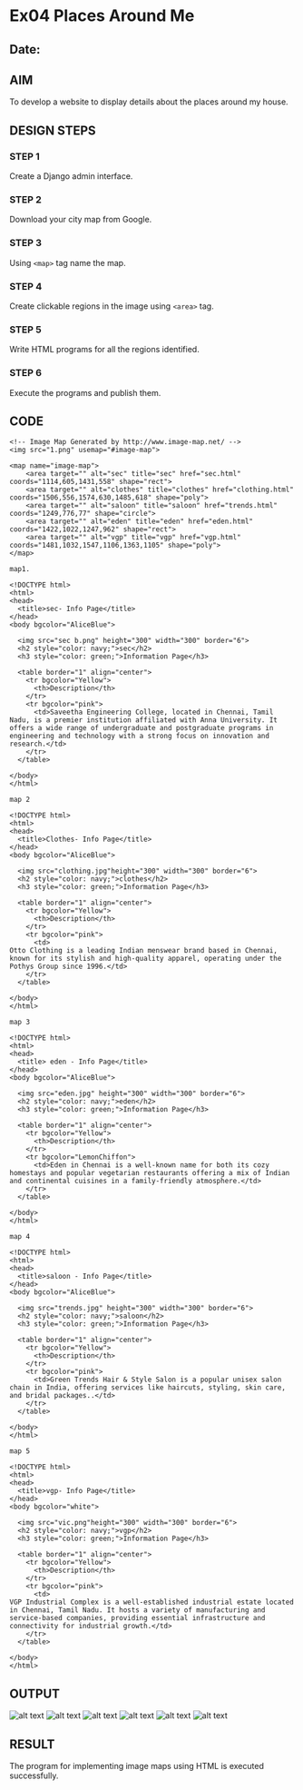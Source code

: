 # Ex04 Places Around Me
## Date: 

## AIM
To develop a website to display details about the places around my house.

## DESIGN STEPS

### STEP 1
Create a Django admin interface.

### STEP 2
Download your city map from Google.

### STEP 3
Using ```<map>``` tag name the map.

### STEP 4
Create clickable regions in the image using ```<area>``` tag.

### STEP 5
Write HTML programs for all the regions identified.

### STEP 6
Execute the programs and publish them.

## CODE
```
<!-- Image Map Generated by http://www.image-map.net/ -->
<img src="1.png" usemap="#image-map">

<map name="image-map">
    <area target="" alt="sec" title="sec" href="sec.html" coords="1114,605,1431,558" shape="rect">
    <area target="" alt="clothes" title="clothes" href="clothing.html" coords="1506,556,1574,630,1485,618" shape="poly">
    <area target="" alt="saloon" title="saloon" href="trends.html" coords="1249,776,77" shape="circle">
    <area target="" alt="eden" title="eden" href="eden.html" coords="1422,1022,1247,962" shape="rect">
    <area target="" alt="vgp" title="vgp" href="vgp.html" coords="1481,1032,1547,1106,1363,1105" shape="poly">
</map>

map1.

<!DOCTYPE html>
<html>
<head>
  <title>sec- Info Page</title>
</head>
<body bgcolor="AliceBlue"> 

  <img src="sec b.png" height="300" width="300" border="6">
  <h2 style="color: navy;">sec</h2>
  <h3 style="color: green;">Information Page</h3>

  <table border="1" align="center">
    <tr bgcolor="Yellow">
      <th>Description</th>
    </tr>
    <tr bgcolor="pink">
      <td>Saveetha Engineering College, located in Chennai, Tamil Nadu, is a premier institution affiliated with Anna University. It offers a wide range of undergraduate and postgraduate programs in engineering and technology with a strong focus on innovation and research.</td>
    </tr>
  </table>

</body>
</html>

map 2

<!DOCTYPE html>
<html>
<head>
  <title>Clothes- Info Page</title>
</head>
<body bgcolor="AliceBlue"> 

  <img src="clothing.jpg"height="300" width="300" border="6">
  <h2 style="color: navy;">clothes</h2>
  <h3 style="color: green;">Information Page</h3>

  <table border="1" align="center">
    <tr bgcolor="Yellow">
      <th>Description</th>
    </tr>
    <tr bgcolor="pink">
      <td>
Otto Clothing is a leading Indian menswear brand based in Chennai, known for its stylish and high-quality apparel, operating under the Pothys Group since 1996.</td>
    </tr>
  </table>

</body>
</html>

map 3

<!DOCTYPE html>
<html>
<head>
  <title> eden - Info Page</title>
</head>
<body bgcolor="AliceBlue"> 

  <img src="eden.jpg" height="300" width="300" border="6">
  <h2 style="color: navy;">eden</h2>
  <h3 style="color: green;">Information Page</h3>

  <table border="1" align="center">
    <tr bgcolor="Yellow">
      <th>Description</th>
    </tr>
    <tr bgcolor="LemonChiffon">
      <td>Eden in Chennai is a well-known name for both its cozy homestays and popular vegetarian restaurants offering a mix of Indian and continental cuisines in a family-friendly atmosphere.</td>
    </tr>
  </table>

</body>
</html>

map 4

<!DOCTYPE html>
<html>
<head>
  <title>saloon - Info Page</title>
</head>
<body bgcolor="AliceBlue"> 

  <img src="trends.jpg" height="300" width="300" border="6">
  <h2 style="color: navy;">saloon</h2>
  <h3 style="color: green;">Information Page</h3>

  <table border="1" align="center">
    <tr bgcolor="Yellow">
      <th>Description</th>
    </tr>
    <tr bgcolor="pink">
      <td>Green Trends Hair & Style Salon is a popular unisex salon chain in India, offering services like haircuts, styling, skin care, and bridal packages..</td>
    </tr>
  </table>

</body>
</html>

map 5

<!DOCTYPE html>
<html>
<head>
  <title>vgp- Info Page</title>
</head>
<body bgcolor="white"> 

  <img src="vic.png"height="300" width="300" border="6">
  <h2 style="color: navy;">vgp</h2>
  <h3 style="color: green;">Information Page</h3>

  <table border="1" align="center">
    <tr bgcolor="Yellow">
      <th>Description</th>
    </tr>
    <tr bgcolor="pink">
      <td>
VGP Industrial Complex is a well-established industrial estate located in Chennai, Tamil Nadu. It hosts a variety of manufacturing and service-based companies, providing essential infrastructure and connectivity for industrial growth.</td>
    </tr>
  </table>

</body>
</html>
```


## OUTPUT

![alt text](<image map.png>)
![alt text](sec.png)
![alt text](clothing1.png)
![alt text](eden1.png)
![alt text](trends1.png)
![alt text](vgp1.png)





## RESULT
The program for implementing image maps using HTML is executed successfully.
